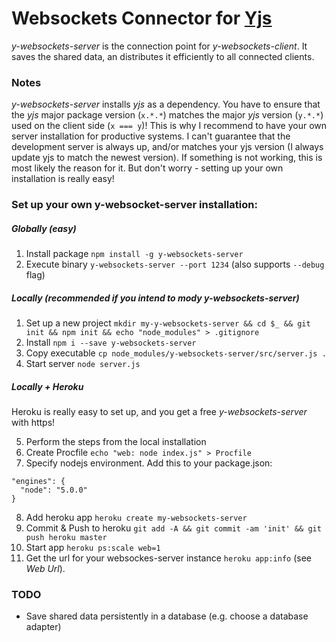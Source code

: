 # Websockets Connector for [Yjs](https://github.com/y-js/yjs)

*y-websockets-server* is the connection point for *y-websockets-client*. It saves the shared data, an distributes it efficiently to all connected clients.

### Notes

*y-websockets-server* installs *yjs* as a dependency. You have to ensure that the *yjs* major package version (`x.*.*`) matches the major *yjs* version (`y.*.*`) used on the client side (`x === y`)!
This is why I recommend to have your own server installation for productive systems.
I can't guarantee that the development server is always up, and/or matches your yjs version (I always update yjs to match the newest version). If something is not working, this is most likely the reason for it.
But don't worry - setting up your own installation is really easy!

### Set up your own y-websocket-server installation:

##### Globally (easy)
1. Install package `npm install -g y-websockets-server`
2. Execute binary `y-websockets-server --port 1234` (also supports `--debug` flag)

##### Locally (recommended if you intend to mody y-websockets-server)

1. Set up a new project `mkdir my-y-websockets-server && cd $_ && git init && npm init && echo "node_modules" > .gitignore`
2. Install `npm i --save y-websockets-server`
3. Copy executable `cp node_modules/y-websockets-server/src/server.js .`
4. Start server `node server.js`

##### Locally + Heroku
Heroku is really easy to set up, and you get a free *y-websockets-server* with https!

5. Perform the steps from the local installation
6. Create Procfile `echo "web: node index.js" > Procfile`
7. Specify nodejs environment. Add this to your package.json:
```
"engines": {
  "node": "5.0.0"
}
```
8. Add heroku app `heroku create my-websockets-server`
9. Commit & Push to heroku `git add -A && git commit -am 'init' && git push heroku master`
10. Start app `heroku ps:scale web=1`
11. Get the url for your websockes-server instance `heroku app:info` (see *Web Url*).


### TODO
* Save shared data persistently in a database (e.g. choose a database adapter)
